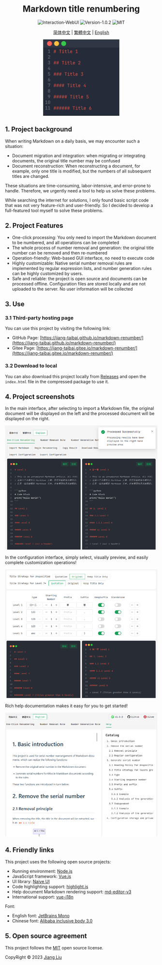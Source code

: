 # <div align="center">Markdown title renumbering</div>

<div align="center">
  <img src="https://img.shields.io/badge/interaction-WebUI-%2396C40F" alt="Interaction-WebUI"/>
  <img src="https://img.shields.io/badge/release-1.0.2-%231081C1" alt="Version-1.0.2"/>
  <img src="https://img.shields.io/badge/license-MIT-%2396C40F" alt="MIT"/>
</div>

<div align="center">

[简体中文](/README.md) |
[繁體中文](/README-zh_TW.md) |
[English](/README-en_US.md)

</div>

<p align="center">
    <img src="assets/img/cover.gif" width="50%" alt="Cover">
</p>

## 1. Project background

When writing Markdown on a daily basis, we may encounter such a situation:

- Document migration and integration: when migrating or integrating documents, the original title number may be confused
- Document reconstruction: When reconstructing a document, for example, only one title is modified, but the numbers of all subsequent titles are changed.

These situations are time-consuming, labor-intensive, and error-prone to handle. Therefore, we urgently need a tool to help us solve these problems.

While searching the internet for solutions, I only found basic script code that was not very feature-rich and user-friendly. So I decided to develop a full-featured tool myself to solve these problems.

## 2. Project Features

- One-click processing: You only need to import the Markdown document to be numbered, and all operations can be completed
- The whole process of number removal and generation: the original title number can be removed and then re-numbered
- Operation-friendly: Web-based GUI interface, no need to execute code
- Highly customizable: Native serial number removal rules are implemented by regular expression lists, and number generation rules can be highly customized by users.
- Safe and reliable: the project is open source and documents can be processed offline. Configuration files are stored locally and are not uploaded to the server. No user information will be collected

## 3. Use

### 3.1 Third-party hosting page

You can use this project by visiting the following link:

- GitHub Page: [https://jiang-taibai.github.io/markdown-renumber/](https://jiang-taibai.github.io/markdown-renumber/)
- Gitee Page: [https://jiang-taibai.gitee.io/markdown-renumber/](https://jiang-taibai.gitee.io/markdown-renumber/)

### 3.2 Download to local

You can also download this project locally from [Releases](https://github.com/jiang-taibai/markdown-renumber/releases/latest) and open the `index.html` file in the compressed package to use it.

## 4. Project screenshots

In the main interface, after selecting to import a Markdown file, the original document will be displayed on the left and the processed document will be displayed on the right.

![Main interface](assets/img/preview-en_US.png "Main interface")

In the configuration interface, simply select, visually preview, and easily complete customization operations!

![Configuration interface](assets/img/preview-renumber-setting-en_US.png "Configuration interface")

Rich help documentation makes it easy for you to get started!

![Help Document](assets/img/preview-help-document-en_US.png "Help Document")

## 4. Friendly links

This project uses the following open source projects:

- Running environment: [Node.js](https://github.com/nodejs/node)
- JavaScript framework: [Vue.js](https://github.com/vuejs/vue)
- UI library: [Naive UI](https://github.com/tusen-ai/naive-ui)
- Code highlighting support: [highlight.js](https://github.com/highlightjs/highlight.js)
- Help document Markdown rendering support: [md-editor-v3](https://github.com/imzbf/md-editor-v3)
- International support: [vue-i18n](https://github.com/kazupon/vue-i18n)

Font:

- English font: [JetBrains Mono](https://www.jetbrains.com/lp/mono/)
- Chinese font: [Alibaba inclusive body 3.0](https://fonts.alibabagroup.com/#/home)

## 5. Open source agreement

This project follows the [MIT](https://opensource.org/licenses/MIT) open source license.

CopyRight © 2023 [Jiang Liu](https://coderjiang.com)
